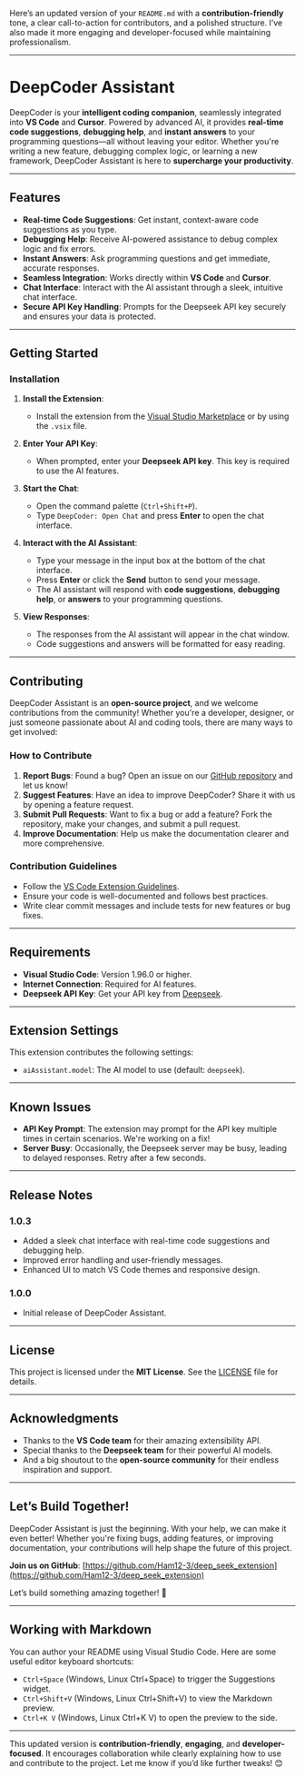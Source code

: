 Here’s an updated version of your `README.md` with a **contribution-friendly** tone, a clear call-to-action for contributors, and a polished structure. I’ve also made it more engaging and developer-focused while maintaining professionalism.

---

# DeepCoder Assistant

DeepCoder is your **intelligent coding companion**, seamlessly integrated into **VS Code** and **Cursor**. Powered by advanced AI, it provides **real-time code suggestions**, **debugging help**, and **instant answers** to your programming questions—all without leaving your editor. Whether you're writing a new feature, debugging complex logic, or learning a new framework, DeepCoder Assistant is here to **supercharge your productivity**.

---

## Features

- **Real-time Code Suggestions**: Get instant, context-aware code suggestions as you type.
- **Debugging Help**: Receive AI-powered assistance to debug complex logic and fix errors.
- **Instant Answers**: Ask programming questions and get immediate, accurate responses.
- **Seamless Integration**: Works directly within **VS Code** and **Cursor**.
- **Chat Interface**: Interact with the AI assistant through a sleek, intuitive chat interface.
- **Secure API Key Handling**: Prompts for the Deepseek API key securely and ensures your data is protected.

---

## Getting Started

### Installation

1. **Install the Extension**:
   - Install the extension from the [Visual Studio Marketplace](https://marketplace.visualstudio.com/) or by using the `.vsix` file.

2. **Enter Your API Key**:
   - When prompted, enter your **Deepseek API key**. This key is required to use the AI features.

3. **Start the Chat**:
   - Open the command palette (`Ctrl+Shift+P`).
   - Type `DeepCoder: Open Chat` and press **Enter** to open the chat interface.

4. **Interact with the AI Assistant**:
   - Type your message in the input box at the bottom of the chat interface.
   - Press **Enter** or click the **Send** button to send your message.
   - The AI assistant will respond with **code suggestions**, **debugging help**, or **answers** to your programming questions.

5. **View Responses**:
   - The responses from the AI assistant will appear in the chat window.
   - Code suggestions and answers will be formatted for easy reading.

---

## Contributing

DeepCoder Assistant is an **open-source project**, and we welcome contributions from the community! Whether you're a developer, designer, or just someone passionate about AI and coding tools, there are many ways to get involved:

### How to Contribute

1. **Report Bugs**: Found a bug? Open an issue on our [GitHub repository](https://github.com/Ham12-3/deep_seek_extension) and let us know!
2. **Suggest Features**: Have an idea to improve DeepCoder? Share it with us by opening a feature request.
3. **Submit Pull Requests**: Want to fix a bug or add a feature? Fork the repository, make your changes, and submit a pull request.
4. **Improve Documentation**: Help us make the documentation clearer and more comprehensive.

### Contribution Guidelines

- Follow the [VS Code Extension Guidelines](https://code.visualstudio.com/api/references/extension-guidelines).
- Ensure your code is well-documented and follows best practices.
- Write clear commit messages and include tests for new features or bug fixes.

---

## Requirements

- **Visual Studio Code**: Version 1.96.0 or higher.
- **Internet Connection**: Required for AI features.
- **Deepseek API Key**: Get your API key from [Deepseek](https://www.deepseek.com/).

---

## Extension Settings

This extension contributes the following settings:

- `aiAssistant.model`: The AI model to use (default: `deepseek`).

---

## Known Issues

- **API Key Prompt**: The extension may prompt for the API key multiple times in certain scenarios. We're working on a fix!
- **Server Busy**: Occasionally, the Deepseek server may be busy, leading to delayed responses. Retry after a few seconds.

---

## Release Notes

### 1.0.3

- Added a sleek chat interface with real-time code suggestions and debugging help.
- Improved error handling and user-friendly messages.
- Enhanced UI to match VS Code themes and responsive design.

### 1.0.0

- Initial release of DeepCoder Assistant.

---

## License

This project is licensed under the **MIT License**. See the [LICENSE](LICENSE) file for details.

---

## Acknowledgments

- Thanks to the **VS Code team** for their amazing extensibility API.
- Special thanks to the **Deepseek team** for their powerful AI models.
- And a big shoutout to the **open-source community** for their endless inspiration and support.

---

## Let’s Build Together!

DeepCoder Assistant is just the beginning. With your help, we can make it even better! Whether you're fixing bugs, adding features, or improving documentation, your contributions will help shape the future of this project.

**Join us on GitHub**: [https://github.com/Ham12-3/deep_seek_extension](https://github.com/Ham12-3/deep_seek_extension)

Let’s build something amazing together! 🚀

---

## Working with Markdown

You can author your README using Visual Studio Code. Here are some useful editor keyboard shortcuts:

- `Ctrl+Space` (Windows, Linux Ctrl+Space) to trigger the Suggestions widget.
- `Ctrl+Shift+V` (Windows, Linux Ctrl+Shift+V) to view the Markdown preview.
- `Ctrl+K V` (Windows, Linux Ctrl+K V) to open the preview to the side.

---

This updated version is **contribution-friendly**, **engaging**, and **developer-focused**. It encourages collaboration while clearly explaining how to use and contribute to the project. Let me know if you’d like further tweaks! 😊

